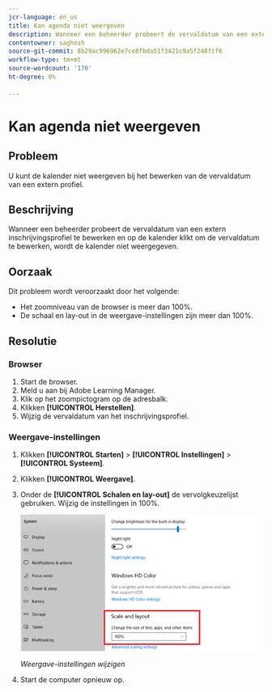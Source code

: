 ```yaml
---
jcr-language: en_us
title: Kan agenda niet weergeven
description: Wanneer een beheerder probeert de vervaldatum van een extern inschrijvingsprofiel te bewerken en op de kalender klikt om de vervaldatum te bewerken, wordt de kalender niet weergegeven.
contentowner: saghosh
source-git-commit: 8b29ac996962e7ce8fbda51f3421c9a5f248fcf6
workflow-type: tm+mt
source-wordcount: '170'
ht-degree: 0%

---
```




# Kan agenda niet weergeven

## Probleem

U kunt de kalender niet weergeven bij het bewerken van de vervaldatum van een extern profiel.

## Beschrijving

Wanneer een beheerder probeert de vervaldatum van een extern inschrijvingsprofiel te bewerken en op de kalender klikt om de vervaldatum te bewerken, wordt de kalender niet weergegeven.

## Oorzaak

Dit probleem wordt veroorzaakt door het volgende:

* Het zoomniveau van de browser is meer dan 100%.
* De schaal en lay-out in de weergave-instellingen zijn meer dan 100%.

## Resolutie

### Browser

1. Start de browser.
1. Meld u aan bij Adobe Learning Manager.
1. Klik op het zoompictogram op de adresbalk.
1. Klikken **[!UICONTROL Herstellen]**.
1. Wijzig de vervaldatum van het inschrijvingsprofiel.

### Weergave-instellingen

1. Klikken **[!UICONTROL Starten]** > **[!UICONTROL Instellingen]** > **[!UICONTROL Systeem]**.
1. Klikken **[!UICONTROL Weergave]**.
1. Onder de **[!UICONTROL Schalen en lay-out]** de vervolgkeuzelijst gebruiken. Wijzig de instellingen in 100%.

   ![](assets/scale-layout.png)

   *Weergave-instellingen wijzigen*

1. Start de computer opnieuw op.
